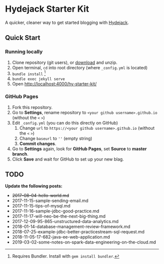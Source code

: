 # Hydejack Starter Kit

A quicker, cleaner way to get started blogging with [Hydejack](https://hydejack.com/).

## Quick Start
### Running locally
1. Clone repository (git users), or [download] and unzip.
2. Open terminal, `cd` into root directory (where `_config.yml` is located)
3. `bundle install` [^1]
4. `bundle exec jekyll serve`
5. Open <http://localhost:4000/hy-starter-kit/>

### GitHub Pages
1. Fork this repository.
2. Go to **Settings**, rename repository to `<your github username>.github.io` (without the `<` `>`)
3. Edit `_config.yml` (you can do this directly on GitHub)
    1. Change `url` to `https://<your github username>.github.io` (without the `<` `>`)
    2. Change `baseurl` to `''` (empty string)
    3. **Commit changes**.
4. Go to **Settings** again, look for **GitHub Pages**, set **Source** to **master branch**.
5. Click **Save** and wait for GitHub to set up your new blag.

## TODO
**Update the following posts:**
* ~~2017-08-04-hello-world.md~~
* 2017-11-15-sample-sending-email.md
* 2017-11-15-tips-of-mysql.md
* 2017-11-16-sample-jdbc-good-practice.md
* 2017-11-17-will-neo-be-the-next-big-thing.md
* 2017-12-09-95-865-unstructured-data-analytics.md
* 2018-01-14-database-management-review-framework.md
* 2018-07-25-example-jdbc-better-practicestream-sql-request.md
* 2018-11-05-17-682-java-ee-web-application.md
* 2019-03-02-some-notes-on-spark-data-engineering-on-the-cloud.md

[^1]: Requires Bundler. Install with `gem install bundler`.

[download]: https://github.com/qwtel/hy-starter-kit/archive/master.zip
